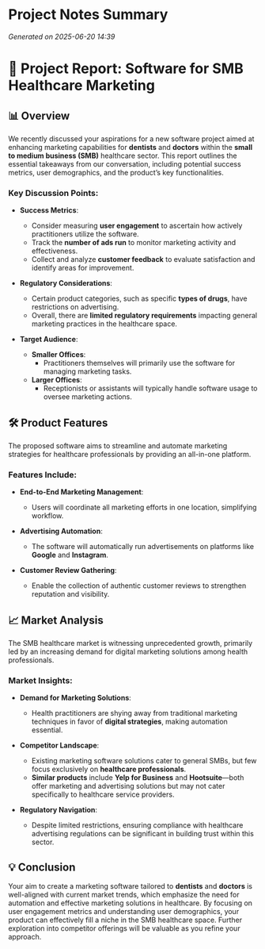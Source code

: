 # Project Notes Summary

*Generated on 2025-06-20 14:39*

# 🚀 **Project Report: Software for SMB Healthcare Marketing**

## 📊 **Overview**

We recently discussed your aspirations for a new software project aimed at enhancing marketing capabilities for **dentists** and **doctors** within the **small to medium business (SMB)** healthcare sector. This report outlines the essential takeaways from our conversation, including potential success metrics, user demographics, and the product’s key functionalities. 

### **Key Discussion Points:**

- **Success Metrics**: 
  - Consider measuring **user engagement** to ascertain how actively practitioners utilize the software.
  - Track the **number of ads run** to monitor marketing activity and effectiveness.
  - Collect and analyze **customer feedback** to evaluate satisfaction and identify areas for improvement.

- **Regulatory Considerations**:
  - Certain product categories, such as specific **types of drugs**, have restrictions on advertising.
  - Overall, there are **limited regulatory requirements** impacting general marketing practices in the healthcare space.

- **Target Audience**:
  - **Smaller Offices**:
    - Practitioners themselves will primarily use the software for managing marketing tasks.
  - **Larger Offices**:
    - Receptionists or assistants will typically handle software usage to oversee marketing actions.

## 🛠️ **Product Features**

The proposed software aims to streamline and automate marketing strategies for healthcare professionals by providing an all-in-one platform.

### **Features Include**:

- **End-to-End Marketing Management**:
  - Users will coordinate all marketing efforts in one location, simplifying workflow.
  
- **Advertising Automation**:
  - The software will automatically run advertisements on platforms like **Google** and **Instagram**.
  
- **Customer Review Gathering**:
  - Enable the collection of authentic customer reviews to strengthen reputation and visibility.

## 📈 **Market Analysis**

The SMB healthcare market is witnessing unprecedented growth, primarily led by an increasing demand for digital marketing solutions among health professionals. 

### **Market Insights:**

- **Demand for Marketing Solutions**:
  - Health practitioners are shying away from traditional marketing techniques in favor of **digital strategies**, making automation essential.

- **Competitor Landscape**:
  - Existing marketing software solutions cater to general SMBs, but few focus exclusively on **healthcare professionals**. 
  - **Similar products** include **Yelp for Business** and **Hootsuite**—both offer marketing and advertising solutions but may not cater specifically to healthcare service providers. 

- **Regulatory Navigation**:
  - Despite limited restrictions, ensuring compliance with healthcare advertising regulations can be significant in building trust within this sector.

## 💡 **Conclusion**

Your aim to create a marketing software tailored to **dentists** and **doctors** is well-aligned with current market trends, which emphasize the need for automation and effective marketing solutions in healthcare. By focusing on user engagement metrics and understanding user demographics, your product can effectively fill a niche in the SMB healthcare space. Further exploration into competitor offerings will be valuable as you refine your approach.